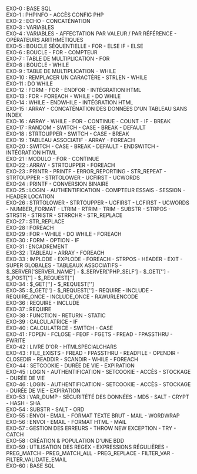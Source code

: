 EXO-0 : BASE SQL  
EXO-1 : PHPINFO - ACCÈS CONFIG PHP  
EXO-2 : ECHO - CONCATÉNATION  
EXO-3 : VARIABLES  
EXO-4 : VARIABLES - AFFECTATION PAR VALEUR / PAR RÉFÉRENCE - OPÉRATEURS ARITHMÉTIQUES  
EXO-5 : BOUCLE SÉQUENTIELLE - FOR - ELSE IF - ELSE  
EXO-6 : BOUCLE - FOR - COMPTEUR  
EXO-7 : TABLE DE MULTIPLICATION - FOR  
EXO-8 : BOUCLE - WHILE  
EXO-9 : TABLE DE MULTIPLICATION - WHILE  
EXO-10 : REMPLACER UN CARACTÈRE - STRLEN - WHILE  
EXO-11 : DO WHILE  
EXO-12 : FORM - FOR - ENDFOR - INTÉGRATION HTML  
EXO-13 : FOR - FOREACH - WHILE - DO WHILE  
EXO-14 : WHILE - ENDWHILE - INTÉGRATION HTML  
EXO-15 : ARRAY - CONCATÉNATION DES DONNÉES D'UN TABLEAU SANS INDEX  
EXO-16 : ARRAY - WHILE - FOR - CONTINUE - COUNT - IF - BREAK  
EXO-17 : RANDOM - SWITCH - CASE - BREAK - DEFAULT  
EXO-18 : STRTOUPPER - SWITCH - CASE - BREAK  
EXO-19 : TABLEAU ASSOCIATIF - ARRAY - FOREACH  
EXO-20 : SWITCH - CASE - BREAK - DEFAULT - ENDSWITCH - INTÉGRATION HTML  
EXO-21 : MODULO - FOR - CONTINUE  
EXO-22 : ARRAY - STRTOUPPER - FOREACH  
EXO-23 : PRINTR - PRINTF - ERROR_REPORTING - STR_REPEAT - STRTOUPPER - STRTOLOWER - UCFIRST - UCWORDS  
EXO-24 : PRINTF - CONVERSION BINAIRE  
EXO-25 : LOGIN - AUTHENTIFICATION - COMPTEUR ESSAIS - SESSION - HEADER LOCATION  
EXO-26 : STRTOLOWER - STRTOUPPER - UCFIRST - LCFIRST - UCWORDS - NUMBER_FORMAT - LTRIM - RTRIM - TRIM - SUBSTR - STRPOS - STRSTR - STRISTR - STRRCHR - STR_REPLACE  
EXO-27 : STR_REPLACE  
EXO-28 : FOREACH  
EXO-29 : FOR - WHILE - DO WHILE - FOREACH  
EXO-30 : FORM - OPTION - IF  
EXO-31 : ENCADREMENT  
EXO-32 : TABLEAU - ARRAY - FOREACH  
EXO-33 : IMPLODE - EXPLODE - FOREACH - STRPOS - HEADER - EXIT - SUPER GLOBALES - TABLEAUX ASSOCIATIFS - $_SERVER['SERVER_NAME'] - $_SERVER['PHP_SELF'] - $_GET[''] - $_POST[''] - $_REQUEST['']  
EXO-34 : $_GET[''] - $_REQUEST['']  
EXO-35 : $_GET[''] - $_REQUEST[''] - REQUIRE - INCLUDE - REQUIRE_ONCE - INCLUDE_ONCE - RAWURLENCODE  
EXO-36 : REQUIRE - INCLUDE  
EXO-37 : REQUIRE  
EXO-38 : FUNCTION - RETURN - STATIC  
EXO-39 : CALCULATRICE - IF  
EXO-40 : CALCULATRICE - SWITCH - CASE  
EXO-41 : FOPEN - FCLOSE - FEOF - FGETS - FREAD - FPASSTHRU - FWRITE  
EXO-42 : LIVRE D'OR - HTMLSPECIALCHARS  
EXO-43 : FILE_EXISTS - FREAD - FPASSTHRU - READFILE - OPENDIR - CLOSEDIR - READDIR - SCANDIR - WHILE - FOREACH  
EXO-44 : SETCOOKIE - DURÉE DE VIE - EXPIRATION  
EXO-45 : LOGIN - AUTHENTIFICATION - SETCOOKIE - ACCÈS - STOCKAGE - DURÉE DE VIE  
EXO-46 : LOGIN - AUTHENTIFICATION - SETCOOKIE - ACCÈS - STOCKAGE - DURÉE DE VIE - EXPIRATION  
EXO-53 : VAR_DUMP - SÉCURITÉTÉ DES DONNÉES - MD5 - SALT - CRYPT - HASH - SHA  
EXO-54 : SUBSTR - SALT - ORD  
EXO-55 : ENVOI - EMAIL - FORMAT TEXTE BRUT - MAIL - WORDWRAP  
EXO-56 : ENVOI - EMAIL - FORMAT HTML - MAIL  
EXO-57 : GESTION DES ERREURS - THROW NEW EXCEPTION - TRY - CATCH  
EXO-58 : CRÉATION & POPULATION D'UNE BDD    
EXO-59 : UTILISATION  DES REGEX - EXPRESSIONS RÉGULIÈRES - PREG_MATCH - PREG_MATCH_ALL - PREG_REPLACE - FILTER_VAR - FILTER_VALIDATE_EMAIL  
EXO-60 : BASE SQL  
